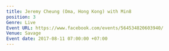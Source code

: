 ```yaml
---
title: Jeremy Cheung (Oma, Hong Kong) with Min8
position: 3
Genre: Live
Event URL: https://www.facebook.com/events/564534820603940/
Venue: Savage
Event date: 2017-08-11 07:00:00 +07:00
---
```


